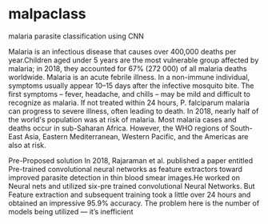 # malpaclass
malaria parasite classification using CNN

Malaria is an infectious disease that causes over 400,000 deaths per year.Children aged under 5 years are the most vulnerable group affected by malaria; in 2018, they accounted for 67% (272 000) of all malaria deaths worldwide.
Malaria is an acute febrile illness. In a non-immune individual, symptoms usually appear 10–15 days after the infective mosquito bite. The first symptoms – fever, headache, and chills – may be mild and difficult to recognize as malaria. If not treated within 24 hours, P. falciparum malaria can progress to severe illness, often leading to death.
In 2018, nearly half of the world's population was at risk of malaria. Most malaria cases and deaths occur in sub-Saharan Africa. However, the WHO regions of South-East Asia, Eastern Mediterranean, Western Pacific, and the Americas are also at risk.

Pre-Proposed solution
In 2018, Rajaraman et al. published a paper entitled Pre-trained convolutional neural networks as feature extractors toward improved parasite detection in thin blood smear images.He worked on Neural nets and utilized six-pre trained convolutional Neural Networks.
But Feature extraction and subsequent training took a little over 24 hours and obtained an impressive 95.9% accuracy.
The problem here is the number of models being utilized — it’s inefficient
